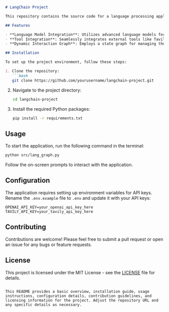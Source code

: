 ```markdown
# LangChain Project

This repository contains the source code for a language processing application built with Python, leveraging the PyTorch framework for implementing language models and integrating various tools for enhanced language understanding and generation capabilities.

## Features

- **Language Model Integration**: Utilizes advanced language models for understanding and generating human-like text.
- **Tool Integration**: Seamlessly integrates external tools like Tavily for specialized searches, enhancing the application's capabilities.
- **Dynamic Interaction Graph**: Employs a state graph for managing the flow of interactions, allowing for complex conversational logic.

## Installation

To set up the project environment, follow these steps:

1. Clone the repository:
   ```bash
   git clone https://github.com/yourusername/langchain-project.git
   ```
2. Navigate to the project directory:
   ```bash
   cd langchain-project
   ```
3. Install the required Python packages:
   ```bash
   pip install -r requirements.txt
   ```

## Usage

To start the application, run the following command in the terminal:

```bash
python src/lang_graph.py
```

Follow the on-screen prompts to interact with the application.

## Configuration

The application requires setting up environment variables for API keys. Rename the `.env.example` file to `.env` and update it with your API keys:

```dotenv
OPENAI_API_KEY=your_openai_api_key_here
TAVILY_API_KEY=your_tavily_api_key_here
```

## Contributing

Contributions are welcome! Please feel free to submit a pull request or open an issue for any bugs or feature requests.

## License

This project is licensed under the MIT License - see the [LICENSE](LICENSE) file for details.
```

This README provides a basic overview, installation guide, usage instructions, configuration details, contribution guidelines, and licensing information for the project. Adjust the repository URL and any specific details as necessary.